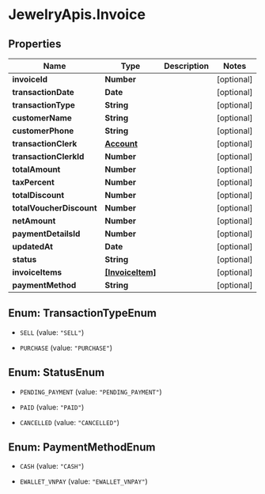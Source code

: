 # JewelryApis.Invoice

## Properties

Name | Type | Description | Notes
------------ | ------------- | ------------- | -------------
**invoiceId** | **Number** |  | [optional] 
**transactionDate** | **Date** |  | [optional] 
**transactionType** | **String** |  | [optional] 
**customerName** | **String** |  | [optional] 
**customerPhone** | **String** |  | [optional] 
**transactionClerk** | [**Account**](Account.md) |  | [optional] 
**transactionClerkId** | **Number** |  | [optional] 
**totalAmount** | **Number** |  | [optional] 
**taxPercent** | **Number** |  | [optional] 
**totalDiscount** | **Number** |  | [optional] 
**totalVoucherDiscount** | **Number** |  | [optional] 
**netAmount** | **Number** |  | [optional] 
**paymentDetailsId** | **Number** |  | [optional] 
**updatedAt** | **Date** |  | [optional] 
**status** | **String** |  | [optional] 
**invoiceItems** | [**[InvoiceItem]**](InvoiceItem.md) |  | [optional] 
**paymentMethod** | **String** |  | [optional] 



## Enum: TransactionTypeEnum


* `SELL` (value: `"SELL"`)

* `PURCHASE` (value: `"PURCHASE"`)





## Enum: StatusEnum


* `PENDING_PAYMENT` (value: `"PENDING_PAYMENT"`)

* `PAID` (value: `"PAID"`)

* `CANCELLED` (value: `"CANCELLED"`)





## Enum: PaymentMethodEnum


* `CASH` (value: `"CASH"`)

* `EWALLET_VNPAY` (value: `"EWALLET_VNPAY"`)




